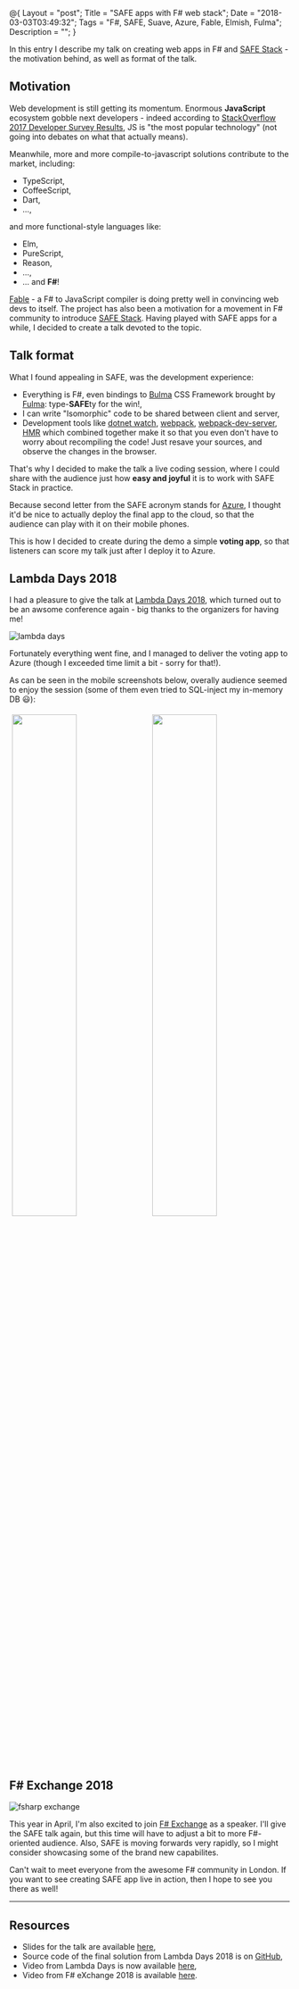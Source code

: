 @{
    Layout = "post";
    Title = "SAFE apps with F# web stack";
    Date = "2018-03-03T03:49:32";
    Tags = "F#, SAFE, Suave, Azure, Fable, Elmish, Fulma";
    Description = "";
}

In this entry I describe my talk on creating web apps in F# and [SAFE Stack](https://safe-stack.github.io) - the motivation behind, as well as format of the talk.

<!--more-->

## Motivation

Web development is still getting its momentum.
Enormous **JavaScript** ecosystem gobble next developers - indeed according to [StackOverflow 2017 Developer Survey Results](https://insights.stackoverflow.com/survey/2017), JS is "the most popular technology" (not going into debates on what that actually means).

Meanwhile, more and more compile-to-javascript solutions contribute to the market, including:

* TypeScript,
* CoffeeScript,
* Dart,
* ...,

and more functional-style languages like:

* Elm,
* PureScript,
* Reason,
* ...,
* ... and **F#**!

[Fable](http://fable.io) - a F# to JavaScript compiler is doing pretty well in convincing web devs to itself.
The project has also been a motivation for a movement in F# community to introduce [SAFE Stack](https://safe-stack.github.io).
Having played with SAFE apps for a while, I decided to create a talk devoted to the topic.

## Talk format

What I found appealing in SAFE, was the development experience: 

* Everything is F#, even bindings to [Bulma](https://bulma.io/) CSS Framework brought by [Fulma](https://github.com/MangelMaxime/Fulma): type-**SAFE**ty for the win!,
* I can write "Isomorphic" code to be shared between client and server,
* Development tools like [dotnet watch](https://github.com/aspnet/DotNetTools), [webpack](https://webpack.js.org/), [webpack-dev-server](https://github.com/webpack/webpack-dev-server), [HMR](https://webpack.js.org/concepts/hot-module-replacement/) which combined together make it so that you even don't have to worry about recompiling the code! Just resave your sources, and observe the changes in the browser.

That's why I decided to make the talk a live coding session, where I could share with the audience just how **easy and joyful** it is to work with SAFE Stack in practice.

Because second letter from the SAFE acronym stands for [Azure](https://azure.microsoft.com), I thought it'd be nice to actually deploy the final app to the cloud, so that the audience can play with it on their mobile phones.

This is how I decided to create during the demo a simple **voting app**, so that listeners can score my talk just after I deploy it to Azure.

## Lambda Days 2018

I had a pleasure to give the talk at [Lambda Days 2018](http://www.lambdadays.org/lambdadays2018), which turned out to be an awsome conference again - big thanks to the organizers for having me!

![lambda days](lambdadays.jpg)

Fortunately everything went fine, and I managed to deliver the voting app to Azure (though I exceeded time limit a bit - sorry for that!).

As can be seen in the mobile screenshots below, overally audience seemed to enjoy the session (some of them even tried to SQL-inject my in-memory DB 😃):

<div>
<img src="lambdadays_results1.jpg" width="48%" style="float:left; padding:5px;" />
<img src="lambdadays_results2.jpg" width="48%" style="padding:5px;" />
</div>


## F# Exchange 2018

![fsharp exchange](fsharp_exchange.png)

This year in April, I'm also excited to join [F# Exchange](https://skillsmatter.com/conferences/9419-f-sharp-exchange-2018) as a speaker.
I'll give the SAFE talk again, but this time will have to adjust a bit to more F#-oriented audience. Also, SAFE is moving forwards very rapidly, so I might consider showcasing some of the brand new capabilites.

Can't wait to meet everyone from the awesome F# community in London. If you want to see creating SAFE app live in action, then I hope to see you there as well!

---

## Resources

* Slides for the talk are available [here](http://theimowski.com/talk-safe-stack),
* Source code of the final solution from Lambda Days 2018 is on [GitHub](https://github.com/theimowski/safe-demo-lambdadays18),
* Video from Lambda Days is now available [here](https://www.youtube.com/watch?v=LBekZt8QB4w),
* Video from F# eXchange 2018 is available [here](https://skillsmatter.com/skillscasts/11308-safe-apps-with-f-web-stack).